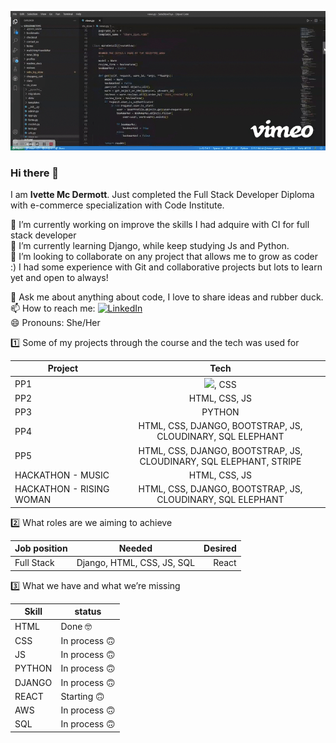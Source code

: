 ![](sts-high.gif)

### Hi there 👋

I am **Ivette Mc Dermott**. Just completed the Full Stack Developer Diploma with e-commerce specialization with Code Institute.

🔭 I’m currently working on improve the skills I had adquire with CI for full stack developer <br>
🌱 I’m currently learning Django, while keep studying Js and Python. <br>
👯 I’m looking to collaborate on any project that allows me to grow as coder :) I had some experience with Git and collaborative projects but lots to learn yet and open to always! <br>
<!-- - 🤔 I’m looking for help with Django -->
💬 Ask me about anything about code, I love to share ideas and rubber duck. <br>
📫 How to reach me: [![LinkedIn](https://img.shields.io/badge/LinkedIn-blue)](https://www.linkedin.com/in/ivette-mc-dermott/) <br>
😄 Pronouns: She/Her <br>
<!-- - ⚡ Fun fact: -->

1️⃣  Some of my projects through the course and the tech was used for

| Project       | Tech           |
| ------------- |:-------------:|
| PP1    | ![](https://user-images.githubusercontent.com/25181517/192158954-f88b5814-d510-4564-b285-dff7d6400dad.png), CSS |
| PP2   | HTML, CSS, JS |
| PP3    | PYTHON |
| PP4    | HTML, CSS, DJANGO, BOOTSTRAP, JS, CLOUDINARY, SQL ELEPHANT |
| PP5    | HTML, CSS, DJANGO, BOOTSTRAP, JS, CLOUDINARY, SQL ELEPHANT, STRIPE |
| HACKATHON - MUSIC    | HTML, CSS, JS |
| HACKATHON - RISING WOMAN    | HTML, CSS, DJANGO, BOOTSTRAP, JS, CLOUDINARY, SQL ELEPHANT |


2️⃣  What roles are we aiming to achieve

| Job position| Needed| Desired  |
| ------------- |:-------------:| -----:|
| Full Stack | Django, HTML, CSS, JS, SQL | React |


3️⃣ What we have and what we’re missing 


| Skill  | status |
| ------------- | ------------- |
| HTML | Done 🤓  |
| CSS | In process 🙃  |
| JS  | In process 🙃  |
| PYTHON | In process 🙃  |
| DJANGO | In process 🙃  |
| REACT | Starting 🙃  |
| AWS  | In process 🙃 |
| SQL | In process 🙃  |
